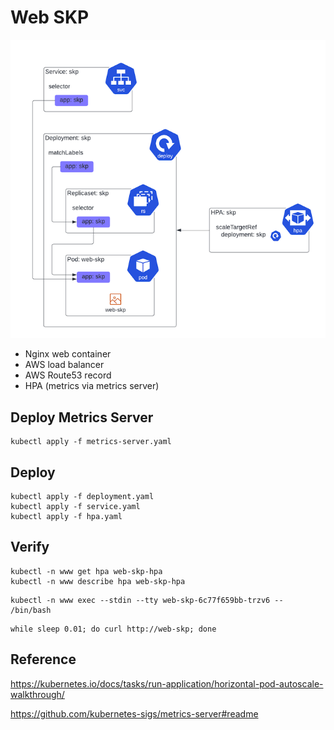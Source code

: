 
# Web SKP

![my-k8s-app](my-k8s-app.png)

* Nginx web container
* AWS load balancer
* AWS Route53 record
* HPA (metrics via metrics server)

## Deploy Metrics Server

```
kubectl apply -f metrics-server.yaml
```

## Deploy

```
kubectl apply -f deployment.yaml
kubectl apply -f service.yaml
kubectl apply -f hpa.yaml
```

## Verify

```
kubectl -n www get hpa web-skp-hpa
kubectl -n www describe hpa web-skp-hpa
```

```
kubectl -n www exec --stdin --tty web-skp-6c77f659bb-trzv6 -- /bin/bash
```

```
while sleep 0.01; do curl http://web-skp; done
```

## Reference

https://kubernetes.io/docs/tasks/run-application/horizontal-pod-autoscale-walkthrough/

https://github.com/kubernetes-sigs/metrics-server#readme

